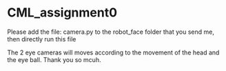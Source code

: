 # CML_assignment0


Please add the file: camera.py to the robot_face folder that you send me, then directly run this file

The 2 eye cameras will moves according to the movement of the head and the eye ball. Thank you so mcuh.

